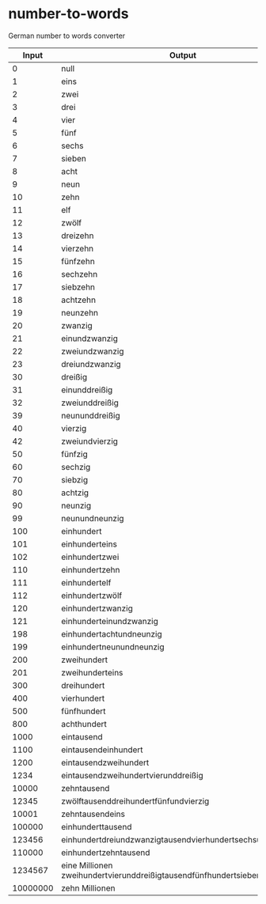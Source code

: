 # number-to-words
German number to words converter

|Input|Output|
|-----|------|
|0|null|
|1|eins|
|2|zwei|
|3|drei|
|4|vier|
|5|fünf|
|6|sechs|
|7|sieben|
|8|acht|
|9|neun|
|10|zehn|
|11|elf|
|12|zwölf|
|13|dreizehn|
|14|vierzehn|
|15|fünfzehn|
|16|sechzehn|
|17|siebzehn|
|18|achtzehn|
|19|neunzehn|
|20|zwanzig|
|21|einundzwanzig|
|22|zweiundzwanzig|
|23|dreiundzwanzig|
|30|dreißig|
|31|einunddreißig|
|32|zweiunddreißig|
|39|neununddreißig|
|40|vierzig|
|42|zweiundvierzig|
|50|fünfzig|
|60|sechzig|
|70|siebzig|
|80|achtzig|
|90|neunzig|
|99|neunundneunzig|
|100|einhundert|
|101|einhunderteins|
|102|einhundertzwei|
|110|einhundertzehn|
|111|einhundertelf|
|112|einhundertzwölf|
|120|einhundertzwanzig|
|121|einhunderteinundzwanzig|
|198|einhundertachtundneunzig|
|199|einhundertneunundneunzig|
|200|zweihundert|
|201|zweihunderteins|
|300|dreihundert|
|400|vierhundert|
|500|fünfhundert|
|800|achthundert|
|1000|eintausend|
|1100|eintausendeinhundert|
|1200|eintausendzweihundert|
|1234|eintausendzweihundertvierunddreißig|
|10000|zehntausend|
|12345|zwölftausenddreihundertfünfundvierzig|
|10001|zehntausendeins|
|100000|einhunderttausend|
|123456|einhundertdreiundzwanzigtausendvierhundertsechsundfünfzig|
|110000|einhundertzehntausend|
|1234567|eine Millionen zweihundertvierunddreißigtausendfünfhundertsiebenundsechzig|
|10000000|zehn Millionen|
